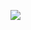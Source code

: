 <a href="https://skilledhub.xyz/"><img src="https://github.com/SKILLED-Academy/.github/blob/main/profile/banner_Github_2.png"></img></a>
